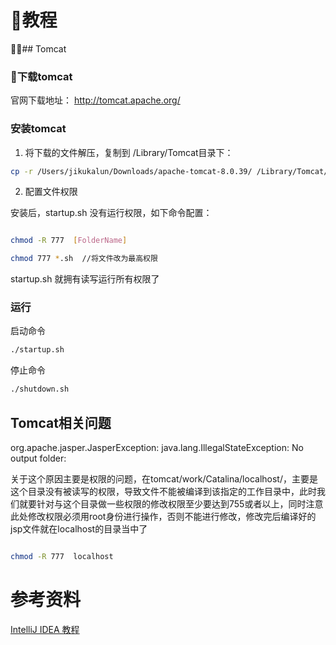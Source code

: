 

# 教程

## Tomcat

### 下载tomcat

官网下载地址： http://tomcat.apache.org/

### 安装tomcat

1. 将下载的文件解压，复制到 /Library/Tomcat目录下：

```sh
cp -r /Users/jikukalun/Downloads/apache-tomcat-8.0.39/ /Library/Tomcat/tomcat8
```
2. 配置文件权限

安装后，startup.sh 没有运行权限，如下命令配置：

```sh

chmod -R 777  [FolderName]

chmod 777 *.sh  //将文件改为最高权限

```
 startup.sh 就拥有读写运行所有权限了

### 运行

启动命令

```sh
./startup.sh
```

停止命令

```sh
./shutdown.sh
```

## Tomcat相关问题

org.apache.jasper.JasperException: java.lang.IllegalStateException: No output folder: 

关于这个原因主要是权限的问题，在tomcat/work/Catalina/localhost/，主要是这个目录没有被读写的权限，导致文件不能被编译到该指定的工作目录中，此时我们就要针对与这个目录做一些权限的修改权限至少要达到755或者以上，同时注意此处修改权限必须用root身份进行操作，否则不能进行修改，修改完后编译好的jsp文件就在localhost的目录当中了

```sh

chmod -R 777  localhost

```

# 参考资料




[IntelliJ IDEA 教程](https://blog.csdn.net/qq_35246620/article/details/61191375)